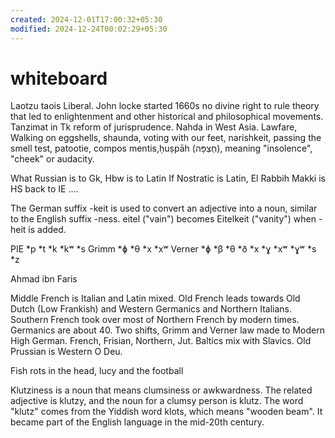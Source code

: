 ```yaml
---
created: 2024-12-01T17:00:32+05:30
modified: 2024-12-24T00:02:29+05:30
---
```


# whiteboard

Laotzu taois Liberal. John locke started 1660s no divine right to rule theory that led to enlightenment and other historical and philosophical movements. Tanzimat in Tk reform of jurisprudence. Nahda in West Asia.
Lawfare, Walking on eggshells, shaunda, voting with our feet, narishkeit, passing the smell test, patootie, compos mentis,ḥuṣpāh (חֻצְפָּה), meaning "insolence", "cheek" or audacity.

What Russian is to Gk, Hbw is to Latin
If Nostratic is Latin, El Rabbih Makki is HS back to IE
....

The German suffix -keit is used to convert an adjective into a noun, similar to the English suffix -ness. eitel ("vain") becomes Eitelkeit ("vanity") when -heit is added.

PIE	*p	*t	*k	*kʷ	*s
Grimm	*ɸ	*θ	*x	*xʷ
Verner	*ɸ	*β	*θ	*ð	*x	*ɣ	*xʷ	*ɣʷ	*s	*z

Ahmad ibn Faris

Middle French is Italian and Latin mixed. Old French leads towards Old Dutch (Low Frankish) and Western Germanics and Northern Italians. Southern French took over most of Northern French by modern times.
Germanics are about 40. Two shifts, Grimm and Verner law made to Modern High German. French, Frisian, Northern, Jut.
Baltics mix with Slavics. Old Prussian is Western O Deu.

Fish rots in the head, lucy and the football

Klutziness is a noun that means clumsiness or awkwardness. The related adjective is klutzy, and the noun for a clumsy person is klutz. 
The word "klutz" comes from the Yiddish word klots, which means "wooden beam". It became part of the English language in the mid-20th century.
